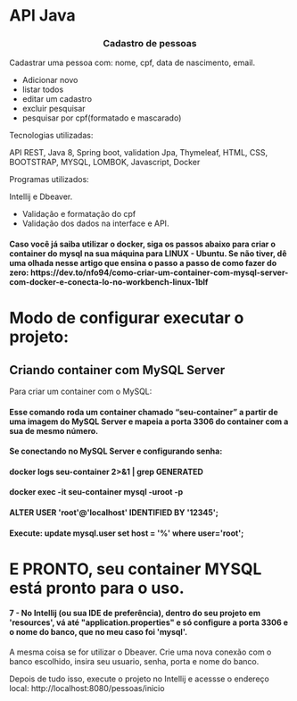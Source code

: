 # API Java 
<h3 align="center"> Cadastro de pessoas </h3>

Cadastrar uma pessoa com: nome, cpf, data de nascimento, email.

- Adicionar novo
- listar todos
- editar um cadastro
- excluir pesquisar
- pesquisar por cpf(formatado e mascarado)


Tecnologias utilizadas:

API REST, 
Java 8, 
Spring boot, validation
Jpa, 
Thymeleaf, 
HTML, 
CSS, 
BOOTSTRAP, 
MYSQL, 
LOMBOK, 
Javascript, 
Docker

Programas utilizados:

Intellij e Dbeaver.


- Validação e formatação do cpf
- Validação dos dados na interface e API.


<h4>Caso você já saiba utilizar o docker, siga os passos abaixo para criar o container do mysql na sua máquina para LINUX - Ubuntu.
Se não tiver, dê uma olhada nesse artigo que ensina o passo a passo de como fazer do zero: https://dev.to/nfo94/como-criar-um-container-com-mysql-server-com-docker-e-conecta-lo-no-workbench-linux-1blf </h4>

# Modo de configurar executar o projeto:

## Criando container com MySQL Server

Para criar um container com o MySQL:
<h4 1 - docker run -p 3306:3306 --name=seu-container -d mysql/mysql-server</h4>

 Esse comando roda um container chamado “seu-container” a partir de uma imagem
 do MySQL Server e mapeia a porta 3306 do container com a sua de mesmo número.

<h4 2 - Dê um docker ps e veja o que tem rodando na sua máquina.</h4>

Se conectando no MySQL Server e configurando senha:

<h4 3 - Pegue a senha randômica gerada:</h4>
docker logs seu-container 2>&1 | grep GENERATED

<h4 4 - Copie a root password que apareceu e rode o comando:</h4>

docker exec -it seu-container mysql -uroot -p

<h4 5 - Cole o password e dê enter. Depois disso, já no server, digite:</h4>
ALTER USER 'root'@'localhost' IDENTIFIED BY '12345';

<h4 6 - Isso vai mudar a senha padrão do usuário para 12345.</h4>
Execute: update mysql.user set host = '%' where user='root';

# E PRONTO, seu container MYSQL está pronto para o uso.


<h4>7 - No Intellij (ou sua IDE de preferência), dentro do seu projeto em 'resources',
vá até "application.properties" e só configure a porta 3306 e o nome do banco, que no meu caso foi 'mysql'.</h4>

A mesma coisa se for utilizar o Dbeaver. Crie uma nova conexão com o banco escolhido, insira seu usuario, senha, porta e nome do banco.

Depois de tudo isso, execute o projeto no Intellij e acessse o endereço local: http://localhost:8080/pessoas/inicio

